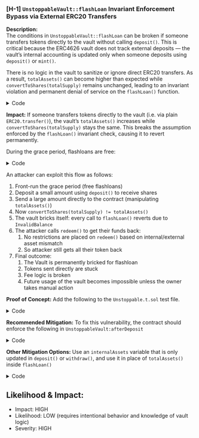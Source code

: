 ### [H-1] `UnstoppableVault::flashLoan` Invariant Enforcement Bypass via External ERC20 Transfers

**Description:**  
The conditions in `UnstoppableVault::flashLoan` can be broken if someone transfers tokens directly to the vault without calling `deposit()`. This is critical because the ERC4626 vault does not track external deposits — the vault’s internal accounting is updated only when someone deposits using `deposit()` or `mint()`.

There is no logic in the vault to sanitize or ignore direct ERC20 transfers. As a result, `totalAssets()` can become higher than expected while `convertToShares(totalSupply)` remains unchanged, leading to an invariant violation and permanent denial of service on the `flashLoan()` function.

<details>
<summary>Code</summary>

```javascript
function flashLoan(
    IERC3156FlashBorrower receiver,
    address _token,
    uint256 amount,
    bytes calldata data
) external returns (bool) {
    if (amount == 0) revert InvalidAmount(0); // fail early
    if (address(asset) != _token) revert UnsupportedCurrency(); // enforce ERC3156 requirement
    uint256 balanceBefore = totalAssets();

@>  // @audit - balanceBefore reflects the externally increased balance
@>  // @audit - convertToShares(totalSupply) remains unchanged
    if (convertToShares(totalSupply) != balanceBefore) revert InvalidBalance(); // enforce ERC4626 requirement

    // transfer tokens out + execute callback on receiver
    ERC20(_token).safeTransfer(address(receiver), amount);

    // callback must return magic value, otherwise assume it failed
    uint256 fee = flashFee(_token, amount);
    if (
        receiver.onFlashLoan(msg.sender, address(asset), amount, fee, data)
            != keccak256("IERC3156FlashBorrower.onFlashLoan")
    ) {
        revert CallbackFailed();
    }

    // pull amount + fee from receiver, then pay the fee to the recipient
    ERC20(_token).safeTransferFrom(address(receiver), address(this), amount + fee);
    ERC20(_token).safeTransfer(feeRecipient, fee);

    return true;
}
```

</details>

**Impact:**
If someone transfers tokens directly to the vault (i.e. via plain `ERC20.transfer()`), the vault’s `totalAssets()` increases while `convertToShares(totalSupply)` stays the same. This breaks the assumption enforced by the `flashLoan()` invariant check, causing it to revert permanently.

During the grace period, flashloans are free:

<details>
<summary>Code</summary>

```javascript
/// excerpt from flashFee snippets
if (block.timestamp < end && _amount < maxFlashLoan(_token)) {
  return 0;
}
```

</details>

An attacker can exploit this flow as follows:

1. Front-run the grace period (free flashloans)
2. Deposit a small amount using `deposit()` to receive shares
3. Send a large amount directly to the contract (manipulating `totalAssets()`)
4. Now `convertToShares(totalSupply) != totalAssets()`
5. The vault bricks itself: every call to `flashLoan()` reverts due to `InvalidBalance`
6. The attacker calls `redeem()` to get their funds back:
   1. No restrictions are placed on `redeem()` based on internal/external asset mismatch
   2. So attacker still gets all their token back
7. Final outcome:
   1. The Vault is permanently bricked for flashloan
   2. Tokens sent directly are stuck
   3. Fee logic is broken
   4. Future usage of the vault becomes impossible unless the owner takes manual action

**Proof of Concept:** Add the following to the `Unstoppable.t.sol` test file.

<details>
<summary>Code</summary>

```javascript
    function test_unstoppable() public checkSolvedByPlayer {
            token.transfer(address(vault), 1);
    }

```

</details>

**Recommended Mitigation:**
To fix this vulnerability, the contract should enforce the following in
`UnstoppableVault:afterDeposit`

<details>
<summary>Code</summary>

```javascript
 function afterDeposit(uint256 assets, uint256 shares) internal override nonReentrant whenNotPaused {
    require(convertToAssets(totalSupply) == asset.balanceOf(address(this)),
    "Asset/share mismatch"
    );
 }

```

</details>

**Other Mitigation Options:**
Use an `internalAssets` variable that is only updated in `deposit()` or `withdraw()`, and use it in place
of `totalAssets()` inside `flashLoan()`

<details>
<summary>Code</summary>

```javascript
    uint256 public internalAssets;

    function afterDeposit(uint256 assets, uint256 shares) internal override {
        internalAssets += assets;
    }

    function beforeWithdraw(uint256 assets, uint256 shares) internal override {
        internalAssets -= assets;
    }

```

</details>

## Likelihood & Impact:

- Impact: HIGH
- Likelihood: LOW (requires intentional behavior and knowledge of vault logic)
- Severity: HIGH

```

```
